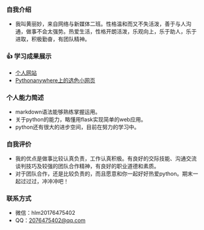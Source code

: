 ### 自我介绍
- 我叫黄丽妙，来自网络与新媒体二班。性格温和而又不失活泼，善于与人沟通，做事不会太强势。热爱生活，性格开朗活泼，乐观向上，乐于助人，乐于进取，积极勤奋，有团队精神。

### :+1: 学习成果展示
- [个人网站](http://limiaohuang.gitee.io/mywebsite/)
- [Pythonanywhere上的选色小网页](http://huanglimiao.pythonanywhere.com/)

### 个人能力简述
- markdown语法能够熟练掌握运用。
- 关于python的能力，略懂用flask实现简单的web应用。
- python还有很大的进步空间，目前在努力的学习中。

### 自我评价
- 我的优点是做事比较认真负责，工作认真积极。有良好的交际技能、沟通交流谈判技巧及较强的团队合作精神，有良好的职业道德和素质。
- 对于团队合作，还是比较负责的，而且愿意和你一起好好热爱python。期末一起过过过，冲冲冲吧！

### 联系方式
- 微信：hlm20176475402
- QQ：2076475402@qq.com
